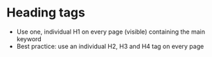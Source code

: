 # Heading tags

* Use one, individual H1 on every page (visible) containing the main keyword
* Best practice: use an individual H2, H3 and H4 tag on every page
